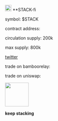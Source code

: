 <img src="https://srv-file12.gofile.io/download/iksPhb/PicsArt_08-06-09.12.19.png"
height="21"> **STACK-fi       

symbol: $STACK

contract address: 

circulation supply: 200k

max supply: 800k


[twitter](https://www.twitter.com/stack_fi)


trade on bamboorelay:

trade on uniswap:


<img src="https://srv-file12.gofile.io/download/iksPhb/PicsArt_08-06-09.12.19.png"
height="78">

**keep stacking**


 






